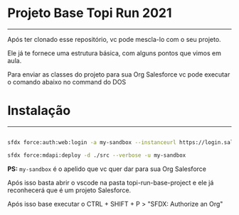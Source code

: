 # Projeto Base Topi Run 2021
----
Após ter clonado esse repositório, vc pode mescla-lo com o seu projeto.

Ele já te fornece uma estrutura básica, com alguns pontos que vimos em aula.

Para enviar as classes do projeto para sua Org Salesforce vc pode executar o comando abaixo no command do DOS

# Instalação
--------


``` bash

sfdx force:auth:web:login -a my-sandbox --instanceurl https://login.salesforce.com

sfdx force:mdapi:deploy -d ./src --verbose -u my-sandbox

```
**PS:** `my-sandbox` é o apelido que vc quer dar para sua Org Salesforce


Após isso basta abrir o vscode na pasta topi-run-base-project e ele já reconhecerá que é um projeto Salesforce.

Após isso base executar o CTRL + SHIFT + P > "SFDX: Authorize an Org"

